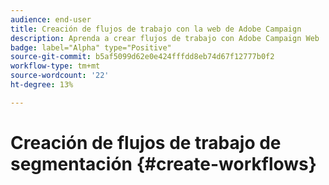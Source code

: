 ```yaml
---
audience: end-user
title: Creación de flujos de trabajo con la web de Adobe Campaign
description: Aprenda a crear flujos de trabajo con Adobe Campaign Web
badge: label="Alpha" type="Positive"
source-git-commit: b5af5099d62e0e424fffdd8eb74d67f12777b0f2
workflow-type: tm+mt
source-wordcount: '22'
ht-degree: 13%

---
```


# Creación de flujos de trabajo de segmentación {#create-workflows}


